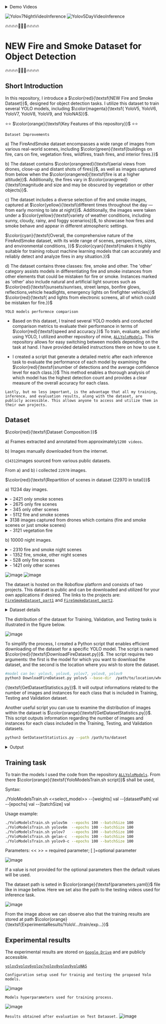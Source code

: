 <details>
  <summary>Demo Videos</summary>

https://github.com/CostiCatargiu/FireSmokeDetection_BestDataset/assets/70476115/1eb16936-a51d-4670-9938-d00686cfc406

https://github.com/CostiCatargiu/FireSmokeDetection_BestDataset/assets/70476115/ad516cfb-a181-413b-9a38-334d733e8d0d

</details>


![Yolov7NightVideoInference](https://github.com/CostiCatargiu/FireSmokeDetection_BestDataset/assets/70476115/5ada6deb-499a-45fa-85dc-131497da6ed1) ![Yolov5DayVideoInference](https://github.com/CostiCatargiu/FireSmokeDetection_BestDataset/assets/70476115/b3382b28-b251-498b-af8b-2b39b46878dc)



:fire::fire::fire::fire::dash::dash::dash::fire::fire::fire::fire:
# NEW Fire and Smoke Dataset for Object Detection
:fire::fire::fire::fire::dash::dash::dash::fire::fire::fire::fire:

## Short Introduction

In this repository, I introduce a  $\color{red}{\textsf{NEW Fire and Smoke Dataset}}$, designed for object detection tasks. I utilize this dataset to train several YOLO models, including   $\color{magenta}{\textsf{ YoloV5, YoloV6, YoloV7, YoloV8, YoloV9, and YoloNAS}}$.


⭐⭐ $\color{orange}{\textsf{Key Features of this repository}}$ ⭐⭐

`Dataset Improvements`

a) The FireAndSmoke dataset encompasses a wide range of images from various real-world scenes, including  $\color{green}{\textsf{buildings on fire, cars on fire, vegetation fires, wildfires, trash fires, and interior fires.}}$ 

b) The dataset contains  $\color{orangered}{\textsf{aerial views from drones, close-up and distant shots of fires}}$, as well as images captured from below when the $\color{orangered}{\textsf{fire is at a higher altitude}}$. Additionally, the fires vary in $\color{orangered}{\textsf{magnitude and size and may be obscured by vegetation or other objects}}$.

c) The dataset includes a diverse selection of fire and smoke images, captured at $\color{yellow}{\textsf{different times throughout the day — from early morning to late at night}}$. Additionally, the images were taken under a $\color{yellow}{\textsf{variety of weather conditions, including sunny, cloudy, rainy, and foggy scenarios}}$, to showcase how fires and smoke behave and appear in different atmospheric settings. 

$\color{cyan}{\textsf{Overall, the comprehensive nature of the FireAndSmoke dataset, with its wide range of scenes, perspectives, sizes, and environmental conditions, }}$ 
$\color{cyan}{\textsf{makes it highly suitable for training robust machine learning models that can accurately and reliably detect and analyze fires in any situation.}}$ 

d) The dataset contains three classes: fire, smoke and other. The 'other' category assists models in differentiating fire and smoke instances from other elements that could be mistaken for fire or smoke. Instances marked as 'other' also include natural and artificial light sources such as $\color{red}{\textsf{sunsets/sunrises, street lamps, bonfire glows, reflections,vehicle headlights, emergency lights on firefighter vehicles}}$ $\color{red}{\textsf{ and lights from electronic screens, all of which could be mistaken for fire.}}$ 

`YOLO models performnce comparison`

- Based on this dataset, I trained several YOLO models and conducted comparison metrics to evaluate their performance in terms of $\color{red}{\textsf{speed and accuracy.}}$ To train, evaluate, and infer using YOLO, I utilized another repository of mine, [`ALLYoloModels`](https://github.com/CostiCatargiu/AllYoloModels). This repository allows for easy switching between models depending on the task at hand. I have provided detailed instructions there on how to use it.

- I created a script that generate a detailed metric after each inference task to evaluate the performance of each model by examining the $\color{red}{\textsf{snumber of detections and the average confidence level for each class.}}$ This method enables a thorough analysis of which model has the highest detection count and provides a clear measure of the overall accuracy for each class.

`Lastly, but no less important, is the advantage that all my training, inference, and evaluation results, along with the dataset, are publicly accessible. This allows anyone to access and utilize them in their own projects.  
`


## Dataset

$\color{red}{\textsf{Dataset Composition:}}$
  
  a) Frames extracted and annotated from approximately`1200 videos`.
  
  b) Images manually downloaded from the internet.
       
  c)`4312`images sourced from various public datasets.
  
  From a) and b) i collected `22970` images.
  
$\color{red}{\textsf{Repartition of scenes in dataset (22970 in total)}}$

a) 11234 day images.
<details>
  <summary>- 2421 only smoke scenes</summary>
  
![image](https://github.com/CostiCatargiu/FireSmokeDetection_BestDataset/assets/70476115/7397724e-70d5-4455-a3b2-765a8b373d09)
![image](https://github.com/CostiCatargiu/FireSmokeDetection_BestDataset/assets/70476115/3027c815-8fd0-4395-8520-a6c7cc7a2557)
![image](https://github.com/CostiCatargiu/FireSmokeDetection_BestDataset/assets/70476115/9a30f0af-42a6-4813-9516-5c4fd1b941f5)

</details>

<details>
  <summary>- 2675 only fire scenes</summary>
  
  ![image](https://github.com/CostiCatargiu/FireSmokeDetection_BestDataset/assets/70476115/175e314b-43dd-4fc0-b78f-73388f6251c1)
  
  ![image](https://github.com/CostiCatargiu/FireSmokeDetection_BestDataset/assets/70476115/e27c67db-6d38-4e53-bd40-c25d29d5f10a)
  
 ![image](https://github.com/CostiCatargiu/FireSmokeDetection_BestDataset/assets/70476115/096b2702-990f-4b52-a090-e51efa15eed1)

</details>

<details>

 <summary>- 345 only other scenes</summary>

![image](https://github.com/CostiCatargiu/FireSmokeDetection_BestDataset/assets/70476115/7f98140e-f733-4b68-90c7-c51fdbd05eab)

![image](https://github.com/CostiCatargiu/FireSmokeDetection_BestDataset/assets/70476115/4313db0b-a8e2-457c-8fef-bd861864a3a9)

![image](https://github.com/CostiCatargiu/FireSmokeDetection_BestDataset/assets/70476115/9edff729-8c61-4f17-bcec-752eead0843c)

![image](https://github.com/CostiCatargiu/FireSmokeDetection_BestDataset/assets/70476115/24e9952c-62ea-4bbd-bb6e-4fad28ca7d32)

![image](https://github.com/CostiCatargiu/FireSmokeDetection_BestDataset/assets/70476115/a4f97d6c-5fcd-4e4d-9670-68403eb3c29b)

![image](https://github.com/CostiCatargiu/FireSmokeDetection_BestDataset/assets/70476115/68891423-be81-4a54-a123-5b8d5452a62e)

![image](https://github.com/CostiCatargiu/FireSmokeDetection_BestDataset/assets/70476115/a0912939-6c08-4fcc-8b3c-68e750d77cfb)


</details>

<details>
  <summary>- 5112 fire and smoke scenes</summary>
  
![image](https://github.com/CostiCatargiu/FireSmokeDetection_BestDataset/assets/70476115/507ff035-7aa0-4016-9e42-e3be0f8c63ed)

![image](https://github.com/CostiCatargiu/FireSmokeDetection_BestDataset/assets/70476115/7967e974-12e7-42ed-855c-c71e160f84a8)

![image](https://github.com/CostiCatargiu/FireSmokeDetection_BestDataset/assets/70476115/3e7a5ac5-afc2-4d9a-9eab-2847257d02fa)


</details>

<details>
  <summary> 3138 images captured from drones which contains (fire and smoke scenes or just smoke scenes)</summary>
  
![image](https://github.com/CostiCatargiu/FireSmokeDetection_BestDataset/assets/70476115/8dbdb022-fd90-404c-8142-5ff0c975353c)

![image](https://github.com/CostiCatargiu/FireSmokeDetection_BestDataset/assets/70476115/78e1aa8b-d58f-435c-9b67-16fdb1847ccd)

![image](https://github.com/CostiCatargiu/FireSmokeDetection_BestDataset/assets/70476115/f4853339-5c1e-466c-a8d1-aceef9807806)

![image](https://github.com/CostiCatargiu/FireSmokeDetection_BestDataset/assets/70476115/5ebabf77-94a1-4fb9-90b5-cf6739058c91)

</details>


<details>
  <summary>- 3121 vegetation fire </summary>

  ![image](https://github.com/CostiCatargiu/FireSmokeDetection_BestDataset/assets/70476115/156cb3ae-3276-4274-879d-ef89d981aafe)

![image](https://github.com/CostiCatargiu/FireSmokeDetection_BestDataset/assets/70476115/af0482a1-abf4-4310-a042-a7d5e7b58e75)

![image](https://github.com/CostiCatargiu/FireSmokeDetection_BestDataset/assets/70476115/c81f7bd6-d58d-4659-82c6-2dbf77067b11)

![image](https://github.com/CostiCatargiu/FireSmokeDetection_BestDataset/assets/70476115/f69996f3-71e1-4297-9d6a-84882ccce0e0)


</details>

b) 10000 night images.

<details>
  <summary>- 2310 fire and smoke night scenes </summary>
  
![image](https://github.com/CostiCatargiu/FireSmokeDetection_BestDataset/assets/70476115/1dc1818b-5bdc-4f99-bc4a-70f5427c1404)

![image](https://github.com/CostiCatargiu/FireSmokeDetection_BestDataset/assets/70476115/2efe4a63-52a8-4234-b147-4d2d702a9434)

![image](https://github.com/CostiCatargiu/FireSmokeDetection_BestDataset/assets/70476115/60c593e0-e3d4-4edf-9c41-f60c2e4a93f8)

![image](https://github.com/CostiCatargiu/FireSmokeDetection_BestDataset/assets/70476115/b1d8e270-42b6-4fd6-a3a9-a528711180ca)

</details>

<details>
  <summary>- 1352 fire, smoke, other night scenes </summary>

![image](https://github.com/CostiCatargiu/FireSmokeDetection_BestDataset/assets/70476115/2775cda5-eb58-485e-9677-0ce793d9a575)

![image](https://github.com/CostiCatargiu/FireSmokeDetection_BestDataset/assets/70476115/c7a20c55-0189-4e54-963f-e32cccd7db9b)

![image](https://github.com/CostiCatargiu/FireSmokeDetection_BestDataset/assets/70476115/b5c2e051-29e4-4c41-8ea8-6d6dd3f10f35)

![image](https://github.com/CostiCatargiu/FireSmokeDetection_BestDataset/assets/70476115/aff31c06-62af-489a-bc74-81f98d49e0cb)

</details>

<details>
  <summary>- 528 only fire scenes </summary>
  
![image](https://github.com/CostiCatargiu/FireSmokeDetection_BestDataset/assets/70476115/b8ed0ae6-b3d1-447f-8626-a795bc628925)

![image](https://github.com/CostiCatargiu/FireSmokeDetection_BestDataset/assets/70476115/0df77059-5e30-44f3-a8e1-e1128c7a0e89)

![image](https://github.com/CostiCatargiu/FireSmokeDetection_BestDataset/assets/70476115/3ded8d21-2b21-4f33-927b-d53608a49f97)

![image](https://github.com/CostiCatargiu/FireSmokeDetection_BestDataset/assets/70476115/b4745424-7adf-4ee3-b090-113ce242856a)

</details>

<details>
  <summary>- 1421 only other scenes </summary>
  
![image](https://github.com/CostiCatargiu/FireSmokeDetection_BestDataset/assets/70476115/a2115951-15da-4a27-857d-be7b0ca601eb)

![image](https://github.com/CostiCatargiu/FireSmokeDetection_BestDataset/assets/70476115/ed30767c-91b2-4ea7-8d7d-d60c56772e37)

![image](https://github.com/CostiCatargiu/FireSmokeDetection_BestDataset/assets/70476115/d4e84e5f-8888-44d4-8f39-5299867f3e8b)

![image](https://github.com/CostiCatargiu/FireSmokeDetection_BestDataset/assets/70476115/be9b79f7-285c-4603-8dd0-9a5de36de73a)


</details>


![image](https://github.com/CostiCatargiu/FireSmokeDetection_BestDataset/assets/70476115/30dba36b-ffca-45e7-8ae5-619a376bcbe2) ![image](https://github.com/CostiCatargiu/FireSmokeDetection_BestDataset/assets/70476115/608103f3-dc1c-41b6-b6f8-b715cfb1af9e)

The dataset is hosted on the Roboflow platform and consists of two projects. This dataset is public and can be downloaded and utilized for your own applications if desired. The links to the projects are: [`FireSmokeDataset_part1`](https://universe.roboflow.com/catargiuconstantin/firesmokedataset/dataset/2) and [`FireSmokeDataset_part2`](https://universe.roboflow.com/catargiuconstantin2/firesmokenewdataset/dataset/1).

<details>
  <summary>Dataset details</summary>


`FireSmokeDataset_part1`
![image](https://github.com/CostiCatargiu/FireSmokeDetection_BestDataset/assets/70476115/82d91027-216f-4f9c-ada6-41c4431cc51b)

`FireSmokeDataset_part2`
![image](https://github.com/CostiCatargiu/FireSmokeDetection_BestDataset/assets/70476115/adb582b8-6d95-4fc3-9f66-855ca31b4742)

</details>

The distribution of the dataset for Training, Validation, and Testing tasks is illustrated in the figure below.

![image](https://github.com/CostiCatargiu/FireSmokeDetection_BestDataset/assets/70476115/1e02db0a-0ff6-4f60-ab93-9ba791481e00)


To simplify the process, I created a Python script that enables efficient downloading of the dataset for a specific YOLO model. The script is named $\color{red}{\textsf{DownloadFireDataset.py}}$. The script requires two arguments: the first is the model for which you want to download the dataset, and the second is the location where you wish to store the dataset.
 
  ```bash
  #model can be: yolov5, yolov6, yolov7, yolov8, yolov9
  python3 DownloadFireDataset.py yolov5 --base-dir  /path/to/location/where/the/dataset/will/be/stored

  ```
{\textsf{GetDatasetStatistics.py}}$. It will output informations related to the number of images and instances for each class that is included in Training, Testing and Validation dataset. 

Another useful script you can use to examine the distribution of images within the dataset is  $\color{orange}{\textsf{GetDatasetStatistics.py}}$. This script outputs information regarding the number of images and instances for each class included in the Training, Testing, and Validation datasets.

   ```bash
python3 GetDatasetStatistics.py --path /path/to/dataset
  ```

<details>
  <summary>Output</summary>
  
![image](https://github.com/CostiCatargiu/FireSmokeDetection_BestDataset/assets/70476115/7c254050-130e-4c27-87bc-1cc491280620)
</details>

## Training task

To train the models I used the code from the repository [`ALLYoloModels`](https://github.com/CostiCatargiu/AllYoloModels). From there $\color{orange}{\textsf{YoloModelsTrain.sh script}}$ shall be used,

Syntax:

./YoloModelsTrain.sh  <<select_model>> --[weights] val --[datasetPath] val --[epochs] val --[batchSize] val

Usage example:
  ```bash
./YoloModelsTrain.sh yolov5m  --epochs 100 --batchSize 100
./YoloModelsTrain.sh yolov6m  --epochs 100 --batchSize 100
./YoloModelsTrain.sh yolov7   --epochs 100 --batchSize 100
./YoloModelsTrain.sh gelan-c  --epochs 100 --batchSize 100
./YoloModelsTrain.sh yolov9-c --epochs 100 --batchSize 100
```

Parameters: 
 << >> = required parameter; [ ]=optional parameter

![image](https://github.com/CostiCatargiu/FireSmokeDetection_BestDataset/assets/70476115/94099433-bacf-48bd-8dc0-e6688992fbf4)

If a value is not provided for the optional parameters then the default values will be used.

The dataset path is seted in $\color{orange}{\textsf{parameters.yaml}}$ file like in image bellow. Here we set also the path to the testing videos used for inference task.

![image](https://github.com/CostiCatargiu/FireSmokeDetection_BestDataset/assets/70476115/1f3cad7b-9e80-4dc3-953b-5818b8ea07c8)

From the image above we can observe also that the training results are stored at path $\color{orange}{\textsf{ExperimentaResults/YoloV.../train/exp...}}$

## Experimental results

The experimental results are stored on [`Google Drive`](https://drive.google.com/drive/folders/1yrOg-DV_fkiu2aWtRi6ftH_v4MGoTtEd?usp=drive_link) and are publicly accessible.

 [`yolov5`](https://drive.google.com/drive/folders/1jltoslzNQDlfKtWE5hHKj3R1x6tCDNsS?usp=drive_link)[`yolov6`](https://drive.google.com/drive/folders/1ks4Pfyn_z3I1cvNHvnJAq22F9X5dNxL5?usp=drive_link)[`yolov7`](https://drive.google.com/drive/folders/1nT1yJqUUFXabUhIQt55M9sS3ruuDs0ez?usp=drive_link)[`yolov8`](https://drive.google.com/drive/folders/1UJlGiR7NXNlk90iQqo96yg9rAd0PsICh?usp=drive_link)[`yolov9`](https://drive.google.com/drive/folders/1sj3SSUyJdlphLDI0y9E3IcpCQN-AKiVz?usp=drive_link)[`yoloNAS`](https://drive.google.com/drive/folders/1QWV3czwYHLIuxVuwPFIeiJ1TSyriS_LF?usp=drive_link)

`Configuration setup used for trainig and testing the proposed Yolo models.`

![image](https://github.com/CostiCatargiu/FireSmokeDetection_BestDataset/assets/70476115/6e9d917a-23f5-42f2-ada7-d42ddd500d9c)

`Models hyperparameters used for training process.`

![image](https://github.com/CostiCatargiu/FireSmokeDetection_BestDataset/assets/70476115/13bf1153-c8bb-4ef7-b164-cc0d64b2c22f)

`Results obtained after evaluation on Test Dataaset.`
![image](https://github.com/CostiCatargiu/FireSmokeDetection_BestDataset/assets/70476115/30ef6620-7ad6-4d14-aff0-3de45ac4d352)


